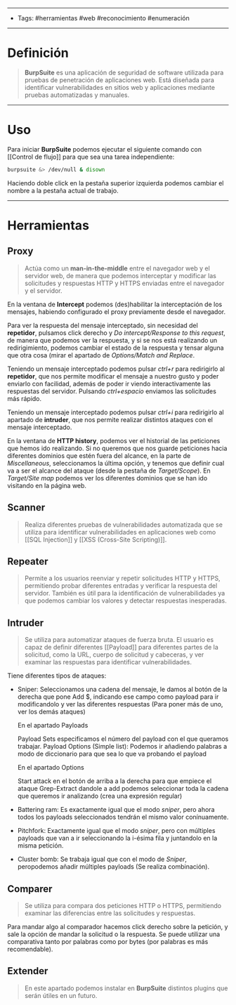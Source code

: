 ------------
- Tags: #herramientas #web #reconocimiento #enumeración 
-------------
# Definición

> **BurpSuite** es una aplicación de seguridad de software utilizada para pruebas de penetración de aplicaciones web. Está diseñada para identificar vulnerabilidades en sitios web y aplicaciones mediante pruebas automatizadas y manuales. 

------
# Uso

Para iniciar **BurpSuite** podemos ejecutar el siguiente comando con [[Control de flujo]] para que sea una tarea independiente:

```bash
burpsuite &> /dev/null & disown
```

Haciendo doble click en la pestaña superior izquierda podemos cambiar el nombre a la pestaña actual de trabajo.

--------
# Herramientas

## Proxy
> Actúa como un **man-in-the-middle** entre el navegador web y el servidor web, de manera que podemos interceptar y modificar las solicitudes y respuestas HTTP y HTTPS enviadas entre el navegador y el servidor. 

En la ventana de **Intercept** podemos (des)habilitar la interceptación de los mensajes, habiendo configurado el proxy previamente desde el navegador.

Para ver la respuesta del mensaje interceptado, sin necesidad del **repetidor**, pulsamos click derecho y *Do intercept/Response to this request*, de manera que podemos ver la respuesta, y si se nos está realizando un redirigimiento, podemos cambiar el estado de la respuesta y tensar alguna que otra cosa (mirar el apartado de *Options/Match and Replace*.

Teniendo un mensaje interceptado podemos pulsar *ctrl+r* para redirigirlo al **repetidor**, que nos permite modificar el mensaje a nuestro gusto y poder enviarlo con facilidad, además de poder ir viendo interactivamente las respuestas del servidor. Pulsando *ctrl+espacio* enviamos las solicitudes más rápido.

Teniendo un mensaje interceptado podemos pulsar *ctrl+i* para redirigirlo al apartado de **intruder**, que nos permite realizar distintos ataques con el mensaje interceptado.

En la ventana de **HTTP history**, podemos ver el historial de las peticiones que hemos ido realizando.
Si no queremos que nos guarde peticiones hacia diferentes dominios que estén fuera del alcance, en la parte de *Miscellaneous*, seleccionamos la última opción, y tenemos que definir cual va a ser el alcance del ataque (desde la pestaña de *Target/Scope*). En *Target/Site map* podemos ver los diferentes dominios que se han ido visitando en la página web.

## Scanner
> Realiza diferentes pruebas de vulnerabilidades automatizada que se utiliza para identificar vulnerabilidades en aplicaciones web como [[SQL Injection]] y [[XSS (Cross-Site Scripting)]].

## Repeater
> Permite a los usuarios reenviar y repetir solicitudes HTTP y HTTPS, permitiendo probar diferentes entradas y verificar la respuesta del servidor. También es útil para la identificación de vulnerabilidades ya que podemos cambiar los valores y detectar respuestas inesperadas.

## Intruder
> Se utiliza para automatizar ataques de fuerza bruta. El usuario es capaz de definir diferentes [[Payload]] para diferentes partes de la solicitud, como la URL, cuerpo de solicitud y cabeceras, y ver examinar las respuestas para identificar vulnerabilidades.

Tiene diferentes tipos de ataques:
- Sniper:
	Seleccionamos una cadena del mensaje, le damos al botón de la derecha que pone Add $, indicando ese campo como payload para ir modificandolo y ver las diferentes respuestas (Para poner más de uno, ver los demás ataques)
	
	En el apartado Payloads 
	
	Payload Sets especificamos el número del payload con el que queramos trabajar.
	Payload Options (Simple list): Podemos ir añadiendo palabras a modo de diccionario para que sea lo que va probando el payload
	
	En el apartado Options
	
	Start attack en el botón de arriba a la derecha para que empiece el ataque
	Grep-Extract dandole a add podemos seleccionar toda la cadena que queremos ir analizando (crea una expresión regular) 
- Battering ram:
	Es exactamente igual que el modo *sniper*, pero ahora todos los payloads seleccionados tendrán el mismo valor conínuamente.
- Pitchfork:
	Exactamente igual que el modo *sniper*, pero con múltiples payloads que van a ir seleccionando la i-ésima fila y juntandolo en la misma petición.
- Cluster bomb:
	Se trabaja igual que con el modo de *Sniper*, peropodemos añadir múltiples payloads (Se realiza combinación).
## Comparer
> Se utiliza para compara dos peticiones HTTP o HTTPS, permitiendo examinar las diferencias entre las solicitudes y respuestas.

Para mandar algo al comparador hacemos click derecho sobre la petición, y sale la opción de mandar la solicitud o la respuesta. Se puede utilizar una comparativa tanto por palabras como por bytes (por palabras es más recomendable).

## Extender
> En este apartado podemos instalar en **BurpSuite** distintos plugins que serán útiles en un futuro.